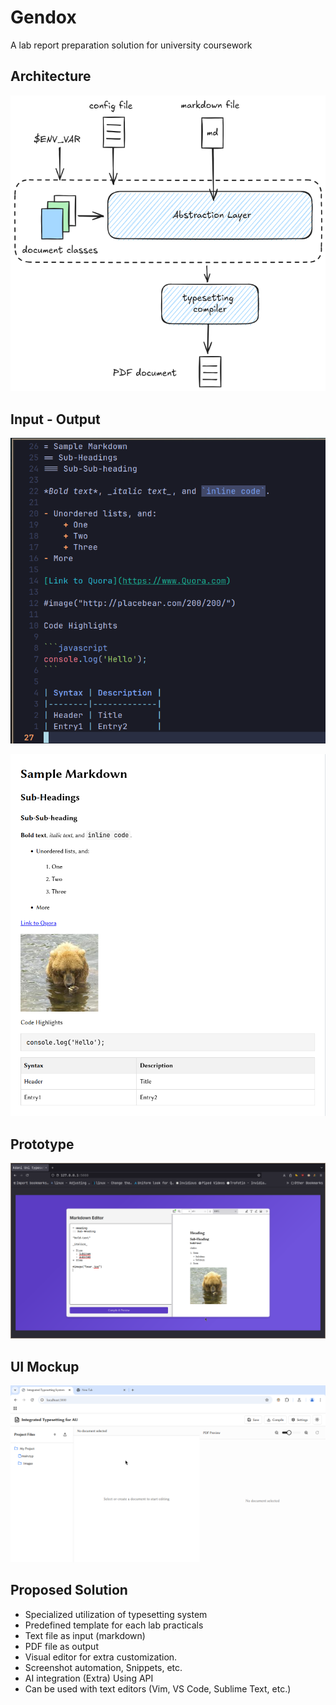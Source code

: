 # Gendox

A lab report preparation solution for university coursework

## Architecture

![Architecture](./assets/arch.png)

## Input - Output

![Architecture](./assets/mdin.png)

![Architecture](./assets/mdout.png)

## Prototype

![Architecture](./assets/proto.png)

## UI Mockup

![Architecture](./assets/webui.png)

## Proposed Solution
- Specialized utilization of typesetting system
- Predefined template for each lab practicals
- Text file as input (markdown)
- PDF file as output
- Visual editor for extra customization.
- Screenshot automation, Snippets, etc.
- AI integration (Extra) Using API
- Can be used with text editors (Vim, VS Code, Sublime Text, etc.)
